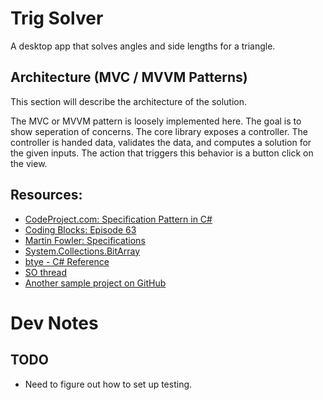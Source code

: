 ﻿# Trig Solver

 A desktop app that solves angles and side lengths for a triangle.

## Architecture (MVC / MVVM Patterns)

This section will describe the architecture of the solution.

The MVC or MVVM pattern is loosely implemented here.  The goal is to show seperation of concerns.  The core library exposes a controller.  The controller is handed data, validates the data, and computes a solution for the given inputs.  The action that triggers this behavior is a button click on the view.

## Resources:

- [CodeProject.com: Specification Pattern in C#](https://www.codeproject.com/Articles/670115/Specification-pattern-in-Csharp)
- [Coding Blocks: Episode 63](https://www.codingblocks.net/podcast/explicit-constraints-processes-specification-pattern-and-more/)
- [Martin Fowler: Specifications](https://www.martinfowler.com/apsupp/spec.pdf)
- [System.Collections.BitArray](https://docs.microsoft.com/en-us/dotnet/api/system.collections.bitarray.-ctor?view=netframework-4.7.2)
- [btye - C# Reference](https://docs.microsoft.com/en-us/dotnet/csharp/language-reference/keywords/byte)
- [SO thread](https://stackoverflow.com/q/3058/7969520)
- [Another sample project on GitHub](https://github.com/mrts/winforms-mvp)


# Dev Notes

## TODO

- Need to figure out how to set up testing.